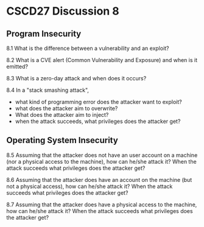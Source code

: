 # CSCD27 Discussion 8

## Program Insecurity

8.1 What is the difference between a vulnerability and an exploit?

8.2 What is a CVE alert (Common Vulnerability and Exposure) and when is it emitted?

8.3 What is a zero-day attack and when does it occurs?

8.4 In a "stack smashing attack",

- what kind of programming error does the attacker want to exploit?
- what does the attacker aim to overwrite?
- What does the attacker aim to inject?
- when the attack succeeds, what privileges does the attacker get?

## Operating System Insecurity

8.5 Assuming that the attacker does not have an user account on a machine (nor a physical access to the machine), how can he/she attack it? When the attack succeeds what privileges does the attacker get?

8.6 Assuming that the attacker does have an account on the machine (but not a physical access), how can he/she attack it? When the attack succeeds what privileges does the attacker get?

8.7 Assuming that the attacker does have a physical access to the machine, how can he/she attack it? When the attack succeeds what privileges does the attacker get?
